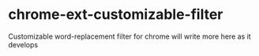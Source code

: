 # chrome-ext-customizable-filter
Customizable word-replacement filter for chrome
will write more here as it develops
